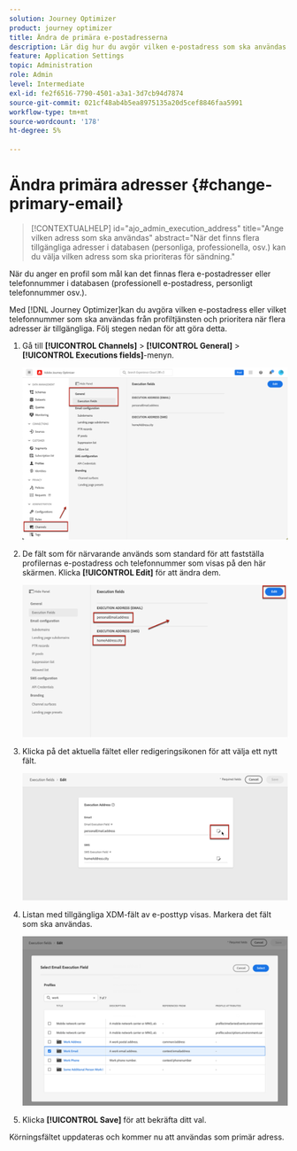 ```yaml
---
solution: Journey Optimizer
product: journey optimizer
title: Ändra de primära e-postadresserna
description: Lär dig hur du avgör vilken e-postadress som ska användas från profiltjänsten.
feature: Application Settings
topic: Administration
role: Admin
level: Intermediate
exl-id: fe2f6516-7790-4501-a3a1-3d7cb94d7874
source-git-commit: 021cf48ab4b5ea8975135a20d5cef8846faa5991
workflow-type: tm+mt
source-wordcount: '178'
ht-degree: 5%

---
```


# Ändra primära adresser {#change-primary-email}

>[!CONTEXTUALHELP]
>id="ajo_admin_execution_address"
>title="Ange vilken adress som ska användas"
>abstract="När det finns flera tillgängliga adresser i databasen (personliga, professionella, osv.) kan du välja vilken adress som ska prioriteras för sändning."

När du anger en profil som mål kan det finnas flera e-postadresser eller telefonnummer i databasen (professionell e-postadress, personligt telefonnummer osv.).

Med [!DNL Journey Optimizer]kan du avgöra vilken e-postadress eller vilket telefonnummer som ska användas från profiltjänsten och prioritera när flera adresser är tillgängliga. Följ stegen nedan för att göra detta.

1. Gå till **[!UICONTROL Channels]** > **[!UICONTROL General]** > **[!UICONTROL Executions fields]**-menyn.

   ![](assets/primary-address-execution-fields.png)

1. De fält som för närvarande används som standard för att fastställa profilernas e-postadress och telefonnummer som visas på den här skärmen. Klicka **[!UICONTROL Edit]** för att ändra dem.

   ![](assets/primary-address.png)

1. Klicka på det aktuella fältet eller redigeringsikonen för att välja ett nytt fält.

   ![](assets/primary-address-edit.png)

1. Listan med tillgängliga XDM-fält av e-posttyp visas. Markera det fält som ska användas.

   ![](assets/primary-address-select-field.png)

1. Klicka **[!UICONTROL Save]** för att bekräfta ditt val.

Körningsfältet uppdateras och kommer nu att användas som primär adress.

<!--1. You can also select an additional field to use as secondary email address. This allows you to determine which field to use if the primary field is empty for a profile. -->
